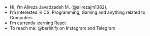 - Hi, I’m Alireza Javadzadeh M. (@alirezajm1382),
- I’m interested in CS, Programming, Gaming and anything related to Computers
- I’m currently learning React
- To reach me: @berlinify on Instagram and Telegram

<!---
alirezajm1382/alirezajm1382 is a ✨ special ✨ repository because its `README.md` (this file) appears on your GitHub profile.
You can click the Preview link to take a look at your changes.
--->
